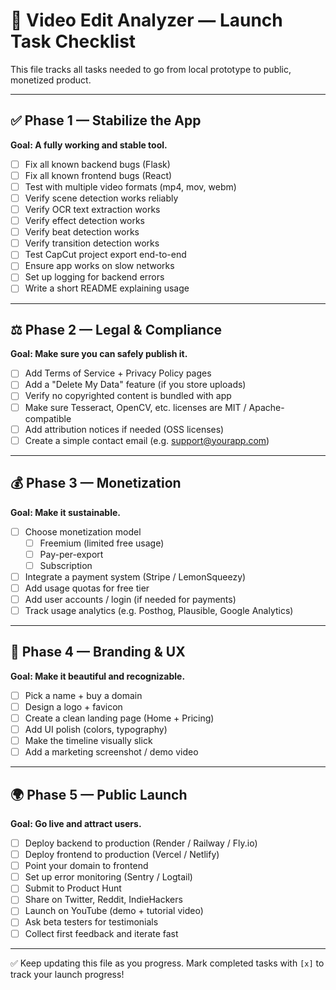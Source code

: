 # 🚀 Video Edit Analyzer — Launch Task Checklist

This file tracks all tasks needed to go from local prototype to public, monetized product.

---

## ✅ Phase 1 — Stabilize the App
**Goal: A fully working and stable tool.**

- [ ] Fix all known backend bugs (Flask)
- [ ] Fix all known frontend bugs (React)
- [ ] Test with multiple video formats (mp4, mov, webm)
- [ ] Verify scene detection works reliably
- [ ] Verify OCR text extraction works
- [ ] Verify effect detection works
- [ ] Verify beat detection works
- [ ] Verify transition detection works
- [ ] Test CapCut project export end-to-end
- [ ] Ensure app works on slow networks
- [ ] Set up logging for backend errors
- [ ] Write a short README explaining usage

---

## ⚖️ Phase 2 — Legal & Compliance
**Goal: Make sure you can safely publish it.**

- [ ] Add Terms of Service + Privacy Policy pages
- [ ] Add a "Delete My Data" feature (if you store uploads)
- [ ] Verify no copyrighted content is bundled with app
- [ ] Make sure Tesseract, OpenCV, etc. licenses are MIT / Apache-compatible
- [ ] Add attribution notices if needed (OSS licenses)
- [ ] Create a simple contact email (e.g. support@yourapp.com)

---

## 💰 Phase 3 — Monetization
**Goal: Make it sustainable.**

- [ ] Choose monetization model  
  - [ ] Freemium (limited free usage)  
  - [ ] Pay-per-export  
  - [ ] Subscription  
- [ ] Integrate a payment system (Stripe / LemonSqueezy)
- [ ] Add usage quotas for free tier
- [ ] Add user accounts / login (if needed for payments)
- [ ] Track usage analytics (e.g. Posthog, Plausible, Google Analytics)

---

## 🎨 Phase 4 — Branding & UX
**Goal: Make it beautiful and recognizable.**

- [ ] Pick a name + buy a domain
- [ ] Design a logo + favicon
- [ ] Create a clean landing page (Home + Pricing)
- [ ] Add UI polish (colors, typography)
- [ ] Make the timeline visually slick
- [ ] Add a marketing screenshot / demo video

---

## 🌍 Phase 5 — Public Launch
**Goal: Go live and attract users.**

- [ ] Deploy backend to production (Render / Railway / Fly.io)
- [ ] Deploy frontend to production (Vercel / Netlify)
- [ ] Point your domain to frontend
- [ ] Set up error monitoring (Sentry / Logtail)
- [ ] Submit to Product Hunt
- [ ] Share on Twitter, Reddit, IndieHackers
- [ ] Launch on YouTube (demo + tutorial video)
- [ ] Ask beta testers for testimonials
- [ ] Collect first feedback and iterate fast

---

✅ Keep updating this file as you progress. 
Mark completed tasks with `[x]` to track your launch progress!
